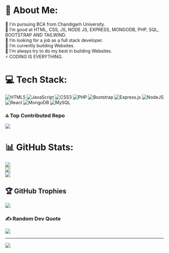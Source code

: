 # 💫 About Me:
🔭 I'm pursuing BCA from Chandigarh University.<br>👯 I’m good at HTML, CSS, JS, NODE JS, EXPRESS, MONGODB, PHP, SQL, BOOTSTRAP AND TAILWIND.<br>🤝 I’m looking for a job as a full stack developer.<br>🌱 I’m currently building Websites.<br>💬 I'm always try to do my best in building Websites.<br>⚡ CODING IS EVERYTHING.


# 💻 Tech Stack:
![HTML5](https://img.shields.io/badge/html5-%23E34F26.svg?style=for-the-badge&logo=html5&logoColor=white) ![JavaScript](https://img.shields.io/badge/javascript-%23323330.svg?style=for-the-badge&logo=javascript&logoColor=%23F7DF1E) ![CSS3](https://img.shields.io/badge/css3-%231572B6.svg?style=for-the-badge&logo=css3&logoColor=white) ![PHP](https://img.shields.io/badge/php-%23777BB4.svg?style=for-the-badge&logo=php&logoColor=white) ![Bootstrap](https://img.shields.io/badge/bootstrap-%238511FA.svg?style=for-the-badge&logo=bootstrap&logoColor=white) ![Express.js](https://img.shields.io/badge/express.js-%23404d59.svg?style=for-the-badge&logo=express&logoColor=%2361DAFB) ![NodeJS](https://img.shields.io/badge/node.js-6DA55F?style=for-the-badge&logo=node.js&logoColor=white) ![React](https://img.shields.io/badge/react-%2320232a.svg?style=for-the-badge&logo=react&logoColor=%2361DAFB) ![MongoDB](https://img.shields.io/badge/MongoDB-%234ea94b.svg?style=for-the-badge&logo=mongodb&logoColor=white) ![MySQL](https://img.shields.io/badge/mysql-4479A1.svg?style=for-the-badge&logo=mysql&logoColor=white)
### 🔝 Top Contributed Repo
![](https://github-contributor-stats.vercel.app/api?username=ASHISH-KUMAR-888&limit=5&theme=ambient_gradient&combine_all_yearly_contributions=true)
# 📊 GitHub Stats:
![](https://github-readme-stats.vercel.app/api?username=ASHISH-KUMAR-888&theme=ambient_gradient&hide_border=true&include_all_commits=false&count_private=false)<br/>
![](https://github-readme-streak-stats.herokuapp.com/?user=ASHISH-KUMAR-888&theme=ambient_gradient&hide_border=true)<br/>
![](https://github-readme-stats.vercel.app/api/top-langs/?username=ASHISH-KUMAR-888&theme=ambient_gradient&hide_border=true&include_all_commits=false&count_private=false&layout=compact)

## 🏆 GitHub Trophies
![](https://github-profile-trophy.vercel.app/?username=ASHISH-KUMAR-888&theme=radical&no-frame=true&no-bg=true&margin-w=4)

### ✍️ Random Dev Quote
![](https://quotes-github-readme.vercel.app/api?type=vetical&theme=radical)

---
[![](https://visitcount.itsvg.in/api?id=ASHISH-KUMAR-888&icon=6&color=5)](https://visitcount.itsvg.in)

<!---
ASHISH-KUMAR-888/ASHISH-KUMAR-888 is a ✨ special ✨ repository because its `README.md` (this file) appears on your GitHub profile.
You can click the Preview link to take a look at your changes.
--->
